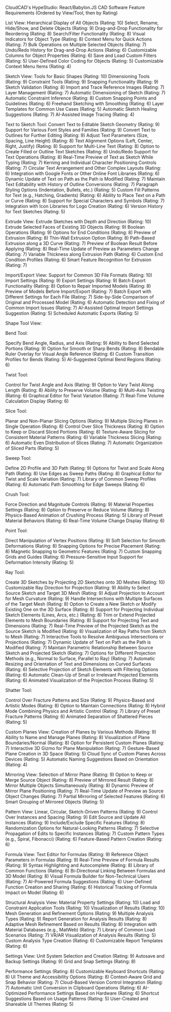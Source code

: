 CloudCAD's HypeStudio: React/Babylon.JS CAD Software Feature Requirements (Ordered by View/Tool, then by Rating)

List View:
Hierarchical Display of All Objects (Rating: 10)
Select, Rename, Hide/Show, and Delete Objects (Rating: 9)
Drag-and-Drop Functionality for Reordering (Rating: 8)
Search/Filter Functionality (Rating: 8)
Visual Indicators for Object Type (Rating: 8)
Context Menu for Quick Actions (Rating: 7)
Bulk Operations on Multiple Selected Objects (Rating: 7)
Undo/Redo History for Drag-and-Drop Actions (Rating: 6)
Customizable Columns for Object Properties (Rating: 6)
Save and Load Custom Filters (Rating: 5)
User-Defined Color Coding for Objects (Rating: 5)
Customizable Context Menu Items (Rating: 4)

Sketch View:
Tools for Basic Shapes (Rating: 10)
Dimensioning Tools (Rating: 9)
Constraint Tools (Rating: 9)
Snapping Functionality (Rating: 9)
Sketch Validation (Rating: 8)
Import and Trace Reference Images (Rating: 7)
Layer Management (Rating: 7)
Automatic Dimensioning of Sketch (Rating: 7)
Automatic Constraint Inference (Rating: 8)
Custom Snapping Points and Guidelines (Rating: 6)
Freehand Sketching with Smoothing (Rating: 6)
Layer Templates for Common Use Cases (Rating: 5)
Automatic Sketch Healing Suggestions (Rating: 7)
AI-Assisted Image Tracing (Rating: 4)

Text to Sketch Tool:
Convert Text to Editable Sketch Geometry (Rating: 9)
Support for Various Font Styles and Families (Rating: 9)
Convert Text to Outlines for Further Editing (Rating: 9)
Adjust Text Parameters (Size, Spacing, Line Height) (Rating: 8)
Text Alignment Options (Left, Center, Right, Justify) (Rating: 8)
Support for Multi-Line Text (Rating: 8)
Option to Create Filled or Outline Text Sketches (Rating: 8)
Undo/Redo Support for Text Operations (Rating: 8)
Real-Time Preview of Text as Sketch While Typing (Rating: 7)
Kerning and Individual Character Positioning Controls (Rating: 7)
Circular Text Arrangement and Other Complex Layouts (Rating: 6)
Integration with Google Fonts or Other Online Font Libraries (Rating: 6)
Dynamic Update of Text on Path as the Path is Modified (Rating: 7)
Maintain Text Editability with History of Outline Conversions (Rating: 7)
Paragraph Styling Options (Indentation, Bullets, etc.) (Rating: 5)
Custom Fill Patterns for Text (e.g., Hatching, Gradients) (Rating: 6)
Ability to Place Text on a Path or Curve (Rating: 8)
Support for Special Characters and Symbols (Rating: 7)
Integration with Icon Libraries for Logo Creation (Rating: 6)
Version History for Text Sketches (Rating: 5)

Extrude View:
Extrude Sketches with Depth and Direction (Rating: 10)
Extrude Selected Faces of Existing 3D Objects (Rating: 9)
Boolean Operations (Rating: 9)
Options for End Conditions (Rating: 8)
Preview of Extrusion (Rating: 8)
Thin-Wall Extrusion Option (Rating: 8)
Path-Based Extrusion along a 3D Curve (Rating: 7)
Preview of Boolean Result Before Applying (Rating: 8)
Real-Time Update of Preview as Parameters Change (Rating: 7)
Variable Thickness along Extrusion Path (Rating: 6)
Custom End Condition Profiles (Rating: 6)
Smart Feature Recognition for Extrusion (Rating: 7)

Import/Export View:
Support for Common 3D File Formats (Rating: 10)
Import Settings (Rating: 9)
Export Settings (Rating: 9)
Batch Export Functionality (Rating: 8)
Option to Repair Imported Models (Rating: 8)
Preview of Models Before Import/Export (Rating: 7)
Batch Export with Different Settings for Each File (Rating: 7)
Side-by-Side Comparison of Original and Processed Model (Rating: 6)
Automatic Detection and Fixing of Common Import Issues (Rating: 7)
AI-Assisted Optimal Import Settings Suggestion (Rating: 5)
Scheduled Automatic Exports (Rating: 5)

Shape Tool View:

Bend Tool:

Specify Bend Angle, Radius, and Axis (Rating: 9)
Ability to Bend Selected Portions (Rating: 9)
Option for Smooth or Sharp Bends (Rating: 8)
Bendable Ruler Overlay for Visual Angle Reference (Rating: 6)
Custom Transition Profiles for Bends (Rating: 5)
AI-Suggested Optimal Bend Regions (Rating: 6)

Twist Tool:

Control for Twist Angle and Axis (Rating: 9)
Option to Vary Twist Along Length (Rating: 8)
Ability to Preserve Volume (Rating: 8)
Multi-Axis Twisting (Rating: 6)
Graphical Editor for Twist Variation (Rating: 7)
Real-Time Volume Calculation Display (Rating: 6)

Slice Tool:

Planar and Non-Planar Slicing Options (Rating: 9)
Multiple Slicing Planes in Single Operation (Rating: 8)
Control Over Slice Thickness (Rating: 8)
Option to Keep or Discard Sliced Portions (Rating: 8)
Texture-Aware Slicing for Consistent Material Patterns (Rating: 6)
Variable Thickness Slicing (Rating: 6)
Automatic Even Distribution of Slices (Rating: 7)
Automatic Organization of Sliced Parts (Rating: 5)

Sweep Tool:

Define 2D Profile and 3D Path (Rating: 9)
Options for Twist and Scale Along Path (Rating: 8)
Use Edges as Sweep Paths (Rating: 8)
Graphical Editor for Twist and Scale Variation (Rating: 7)
Library of Common Sweep Profiles (Rating: 6)
Automatic Path Smoothing for Edge Sweeps (Rating: 6)

Crush Tool:

Force Direction and Magnitude Controls (Rating: 9)
Material Properties Settings (Rating: 8)
Option to Preserve or Reduce Volume (Rating: 8)
Physics-Based Animation of Crushing Process (Rating: 5)
Library of Preset Material Behaviors (Rating: 6)
Real-Time Volume Change Display (Rating: 6)

Point Tool:

Direct Manipulation of Vertex Positions (Rating: 9)
Soft Selection for Smooth Deformations (Rating: 8)
Snapping Options for Precise Placement (Rating: 8)
Magnetic Snapping to Geometric Features (Rating: 7)
Custom Snapping Grids and Guides (Rating: 6)
Pressure-Sensitive Input Support for Deformation Intensity (Rating: 5)

Ray Tool:

Create 3D Sketches by Projecting 2D Sketches onto 3D Meshes (Rating: 10)
Customizable Ray Direction for Projection (Rating: 9)
Ability to Select Source Sketch and Target 3D Mesh (Rating: 9)
Adjust Projection to Account for Mesh Curvature (Rating: 9)
Handle Intersections with Multiple Surfaces of the Target Mesh (Rating: 8)
Option to Create a New Sketch or Modify Existing One on the 3D Surface (Rating: 8)
Support for Projecting Individual Sketch Elements (Lines, Arcs, etc.) (Rating: 8)
Trim or Extend Projected Elements to Mesh Boundaries (Rating: 8)
Support for Projecting Text and Dimensions (Rating: 7)
Real-Time Preview of the Projected Sketch as the Source Sketch is Modified (Rating: 8)
Visualization of Ray Paths from Sketch to Mesh (Rating: 7)
Interactive Tools to Resolve Ambiguous Intersections or Projections (Rating: 7)
Dynamic Update of Text on Path as the Path is Modified (Rating: 7)
Maintain Parametric Relationship Between Source Sketch and Projected Sketch (Rating: 7)
Options for Different Projection Methods (e.g., Normal to Surface, Parallel to Ray) (Rating: 7)
Automatic Resizing and Orientation of Text and Dimensions on Curved Surfaces (Rating: 6)
Selective Projection of Sketch Elements with Filtering Options (Rating: 6)
Automatic Clean-Up of Small or Irrelevant Projected Elements (Rating: 6)
Animated Visualization of the Projection Process (Rating: 5)

Shatter Tool:

Control Over Fracture Patterns and Size (Rating: 9)
Physics-Based and Artistic Modes (Rating: 8)
Option to Maintain Connections (Rating: 8)
Hybrid Mode Combining Physics and Artistic Control (Rating: 7)
Library of Preset Fracture Patterns (Rating: 6)
Animated Separation of Shattered Pieces (Rating: 5)

Custom Planes View:
Creation of Planes by Various Methods (Rating: 9)
Ability to Name and Manage Planes (Rating: 8)
Visualization of Plane Boundaries/Normal (Rating: 8)
Option for Persistent Custom Planes (Rating: 7)
Interactive 3D Gizmo for Plane Manipulation (Rating: 7)
Gesture-Based Plane Creation in 3D Space (Rating: 5)
Cloud Sync of Custom Planes Across Devices (Rating: 5)
Automatic Naming Suggestions Based on Orientation (Rating: 4)

Mirroring View:
Selection of Mirror Plane (Rating: 9)
Option to Keep or Merge Source Object (Rating: 8)
Preview of Mirrored Result (Rating: 8)
Mirror Multiple Objects Simultaneously (Rating: 8)
Dynamic Preview of Mirror Plane Positioning (Rating: 7)
Real-Time Update of Preview as Source Object Changes (Rating: 7)
Partial Mirroring of Selected Features (Rating: 6)
Smart Grouping of Mirrored Objects (Rating: 5)

Pattern View:
Linear, Circular, Sketch-Driven Patterns (Rating: 9)
Control Over Instances and Spacing (Rating: 9)
Edit Source and Update All Instances (Rating: 9)
Include/Exclude Specific Features (Rating: 8)
Randomization Options for Natural-Looking Patterns (Rating: 7)
Selective Propagation of Edits to Specific Instances (Rating: 7)
Custom Pattern Types (e.g., Spiral, Fibonacci) (Rating: 6)
Feature-Based Pattern Creation (Rating: 6)

Formula View:
Text Editor for Formulas (Rating: 9)
Reference Object Parameters in Formulas (Rating: 9)
Real-Time Preview of Formula Results (Rating: 9)
Syntax Highlighting and Autocomplete (Rating: 8)
Library of Common Functions (Rating: 8)
Bi-Directional Linking Between Formulas and 3D Model (Rating: 8)
Visual Formula Builder for Non-Technical Users (Rating: 7)
AI-Powered Formula Suggestions (Rating: 6)
User-Defined Function Creation and Sharing (Rating: 6)
Historical Tracking of Formula Impact on Model (Rating: 6)

Structural Analysis View:
Material Property Settings (Rating: 10)
Load and Constraint Application Tools (Rating: 10)
Visualization of Results (Rating: 10)
Mesh Generation and Refinement Options (Rating: 9)
Multiple Analysis Types (Rating: 9)
Report Generation for Analysis Results (Rating: 8)
Adaptive Mesh Refinement Based on Results (Rating: 8)
Integration with Material Databases (e.g., MatWeb) (Rating: 7)
Library of Common Load Scenarios (Rating: 7)
VR/AR Visualization of Analysis Results (Rating: 5)
Custom Analysis Type Creation (Rating: 6)
Customizable Report Templates (Rating: 6)

Settings View:
Unit System Selection and Creation (Rating: 9)
Autosave and Backup Settings (Rating: 9)
Grid and Snap Settings (Rating: 8)

Performance Settings (Rating: 8)
Customizable Keyboard Shortcuts (Rating: 8)
UI Theme and Accessibility Options (Rating: 8)
Context-Aware Grid and Snap Behavior (Rating: 7)
Cloud-Based Version Control Integration (Rating: 7)
Automatic Unit Conversion in Clipboard Operations (Rating: 6)
AI-Optimized Performance Settings Based on Hardware (Rating: 6)
Shortcut Suggestions Based on Usage Patterns (Rating: 5)
User-Created and Shareable UI Themes (Rating: 5)